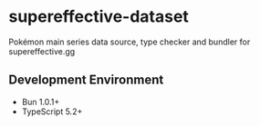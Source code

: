 # supereffective-dataset
Pokémon main series data source, type checker and bundler for supereffective.gg


## Development Environment

- Bun 1.0.1+
- TypeScript 5.2+

